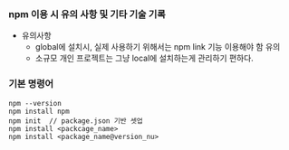 ### npm 이용 시 유의 사항 및 기타 기술 기록
- 유의사항
  - global에 설치시, 실제 사용하기 위해서는 npm link 기능 이용해야 함 유의
  - 소규모 개인 프로젝트는 그냥 local에 설치하는게 관리하기 편하다.

### 기본 명령어
```node
npm --version
npm install npm
npm init  // package.json 기반 셋업
npm install <packcage_name>
npm install <package_name@version_nu>
```
